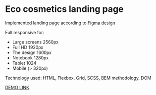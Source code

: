 # Eco cosmetics landing page
Implemented landing page according to [Figma design](https://www.figma.com/file/Jryi2RU2LgK2bfwsxldABC/brand_of_eco-cosmetics-(Copy))

Full responsive for:
- Large screens 2560px
- Full HD 1920px
- The design 1600px
- Notebook 1280px
- Tablet 1024
- Mobile (> 320px)

Technology used: HTML, Flexbox, Grid, SCSS, BEM methodology, DOM

[DEMO LINK](https://IBelet.github.io/Eco_cosmetics/).

